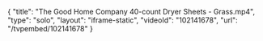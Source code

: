 {
    "title": "The Good Home Company 40-count Dryer Sheets - Grass.mp4",
    "type": "solo",
    "layout": "iframe-static",
    "videoId": "102141678",
    "url": "\/tvpembed\/102141678"
}